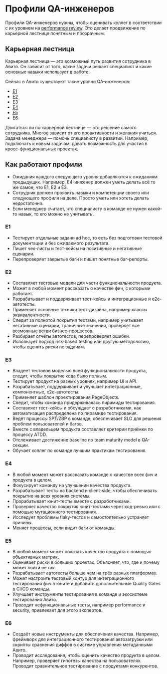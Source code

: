 # Профили QA-инженеров

Профили QA-инженеров нужны, чтобы оценивать коллег в соответствии с их уровнем на [performance review](https://github.com/avito-tech/playbook/blob/master/goal-setting.md#performance-review). Это делает продвижение по карьерной лестнице понятным и прозрачным. 

## Карьерная лестница
Карьерная лестница — это возможный путь развития сотрудника в Авито. Он зависит от того, какие задачи решает специалист и какие основные навыки использует в работе.

Сейчас в Авито существуют такие уровни QA-инженеров:

- [Е1](https://github.com/avito-tech/playbook/blob/master/QA-profile.md#е1)
- [Е2](https://github.com/avito-tech/playbook/blob/master/QA-profile.md#е2)
- [Е3](https://github.com/avito-tech/playbook/blob/master/QA-profile.md#е3)
- [Е4](https://github.com/avito-tech/playbook/blob/master/QA-profile.md#е4)
- [Е5](https://github.com/avito-tech/playbook/blob/master/QA-profile.md#е5)
- [Е6](https://github.com/avito-tech/playbook/blob/master/QA-profile.md#е6)

Двигаться ли по карьерной лестнице — это решение самого сотрудника. Многое зависит от его проактивности и желания учиться. Задача менеджера — помочь специалисту в развитии. Например, подключать к новым задачам, давать возможность для участия в кросс-функциональных проектах.

## Как работают профили
- Ожидания каждого следующего уровня добавляются к ожиданиям предыдущих. Например, E4-инженер должен уметь делать всё то же самое, что E1, E2 и E3.
- Сотрудник должен проявить навыки и компетенции своего или следующего профиля на деле. Просто уметь или хотеть делать недостаточно.
- Если менеджер считает, что специалисту в команде не нужен какой-то навык, то его можно не учитывать.

### Е1
- Тестирует отдельные задачи ad hoc, то есть без подготовки тестовой документации и без ожидаемого результата.
- Пишет чек-листы и тест-кейсы на позитивные и негативные сценарии.
- Перепроверяет закрытые баги и пишет понятные баг-репорты.

### Е2
- Составляет тестовые модели для части функциональности продукта.
- Может в любой момент рассказать о качестве фич, с которыми работает.
- Разрабатывает и поддерживает тест-кейсы и интеграционные и е2е-автотесты.
- Применяет основные техники тест-дизайна, например классы эквивалентности.
- Следит за полнотой покрытия тестами, например учитывает негативные сценарии, граничные значения, проверяет все возможные ветви бизнес-процессов.
- Разбирает отчёты автотестов, перепроверяет ошибки.
- Использует подход risk-based testing или другую методологию, чтобы оценить риски по задачам.

### Е3
- Владеет тестовой моделью всей функциональности продукта, следит, чтобы покрытие кода было полным.
- Тестирует продукт на разных уровнях, например UI и API.
- Разрабатывает, поддерживает и улучшает интеграционные, компонентные, е2е-автотесты.
- Применяет шаблон проектирования PageObjects.
- Следит, чтобы команда придерживалась пирамиды тестирования.
- Составляет тест-кейсы и обсуждает с разработчиками, как автоматизация распределена по пирамиде тестирования.
- Ведёт процессы SPT/ZBP в команде, обеспечивает SLO для решения проблем пользователей и багов.
- Вместе с владельцем продукта составляет критерии приёмки по процессу ATDD.
- Отслеживает достижение baseline по team maturity model в QA-секции.
- Обучает коллег по команде лучшим практикам тестирования.

### Е4
- В любой момент может рассказать команде о качестве всех фич и продукта в целом.
- Фокусирует команду на улучшении качества продукта.
- Разрабатывает тесты на backend и client-side, чтобы обеспечивать покрытие на всех уровнях системы.
- Прорабатывает юнит-тесты вместе с разработчиками.
- Проверяет качество покрытия юнит-тестами через код-ревью или с помощью мутационного тестирования.
- Исследует проблемы flaky-тестов и самостоятельно устраняет причины.
- Меняет процессы, если видит баги от команды.

### Е5
- В любой момент может показать качество продукта с помощью объективных метрик.
- Оценивает риски в больших проектах. Объясняет, что, где и почему может пойти не так.
- Разрабатывает автотесты больше чем на трёх разных платформах.
- Может настроить тестовый контур для интеграционного тестирования фич в юните и добавить дополнительные Quality Gates в CI/CD команды.
- Улучшает инструменты тестирования в команде и экосистеме тестирования Авито.
- Проводит нефункциональные тесты, например performance и security, привлекает для этого экспертов.

### Е6
- Создаёт новые инструменты для обеспечения качества. Например, фреймворк для интеграционного тестирования автозагрузки или скрипты сравнения диффов в системе управления метаданными Авито.
- Проводит исследования, чтобы оценить качество продукта в целом. Например, проверяет гипотезы качества на пользователях. Проводит сравнительное тестирование с продуктами конкурентов. 
